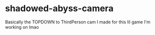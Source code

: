 # shadowed-abyss-camera
Basically the TOPDOWN to ThirdPerson cam I made for this lil game I'm working on lmao
